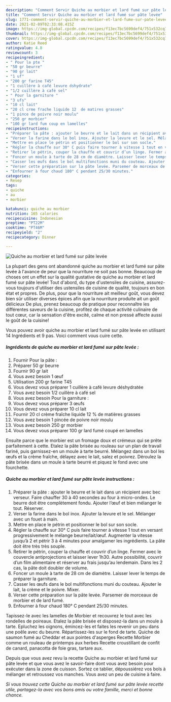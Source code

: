 ```yaml
---
description: "Comment Servir Quiche au morbier et lard fumé sur pâte levée"
title: "Comment Servir Quiche au morbier et lard fumé sur pâte levée"
slug: 1771-comment-servir-quiche-au-morbier-et-lard-fume-sur-pate-levee
date: 2021-02-09T02:33:08.415Z
image: https://img-global.cpcdn.com/recipes/f13ec7bc5699def4/751x532cq70/quiche-au-morbier-et-lard-fume-sur-pate-levee-photo-principale-de-la-recette.jpg
thumbnail: https://img-global.cpcdn.com/recipes/f13ec7bc5699def4/751x532cq70/quiche-au-morbier-et-lard-fume-sur-pate-levee-photo-principale-de-la-recette.jpg
cover: https://img-global.cpcdn.com/recipes/f13ec7bc5699def4/751x532cq70/quiche-au-morbier-et-lard-fume-sur-pate-levee-photo-principale-de-la-recette.jpg
author: Katie Reed
ratingvalue: 4.8
reviewcount: 3
recipeingredient:
- " Pour la pte "
- "50 gr beurre"
- "90 gr lait"
- "1 uf"
- "200 gr farine T45"
- "1 cuillère à café levure dshydrate"
- "1/2 cuillère à café sel"
- " Pour la garniture "
- "3 ufs"
- "10 cl lait"
- "20 cl crme frache liquide 12  de matires grasses"
- "1 pince de poivre noir moulu"
- "250 gr morbier"
- "100 gr lard fum coup en lamelles"
recipeinstructions:
- "Préparer la pâte : ajouter le beurre et le lait dans un récipient avec bec verseur. Faire chauffer 30 à 40 secondes au four à micro-ondes. Le beurre doit être complètement fondu. Ajouter l’œuf et bien mélanger le tout. Réserver."
- "Verser la farine dans le bol inox. Ajouter la levure et le sel. Mélanger avec un fouet à main."
- "Mettre en place le pétrin et positionner le bol sur son socle."
- "Régler la chauffe sur 30° C puis faire tourner à vitesse 1 tout en versant progressivement le mélange beurre/lait/œuf. Augmenter la vitesse jusqu’à 2 et pétrir 3 à 4 minutes pour amalgamer les ingrédients. La pâte doit être très très souple."
- "Retirer le pétrin, couper la chauffe et couvrir d’un linge. Fermer avec le couvercle antiprojections et laisser lever 1h30. Autre possibilité, couvrir d’un film alimentaire et réserver au frais jusqu’au lendemain. Dans les 2 cas, la pâte doit doubler de volume."
- "Foncer un moule à tarte de 28 cm de diamètre. Laisser lever le temps de préparer la garniture."
- "Casser les œufs dans le bol multifonctions muni du couteau. Ajouter le lait, la crème et le poivre. Mixer."
- "Verser cette préparation sur la pâte levée. Parsemer de morceaux de morbier et de lard fumé."
- "Enfourner à four chaud 180° C pendant 25/30 minutes."
categories:
- Resep
tags:
- quiche
- au
- morbier

katakunci: quiche au morbier 
nutrition: 165 calories
recipecuisine: Indonesian
preptime: "PT22M"
cooktime: "PT46M"
recipeyield: "2"
recipecategory: Dinner

---
```



![Quiche au morbier et lard fumé sur pâte levée](https://img-global.cpcdn.com/recipes/f13ec7bc5699def4/751x532cq70/quiche-au-morbier-et-lard-fume-sur-pate-levee-photo-principale-de-la-recette.jpg)

La plupart des gens ont abandonné quiche au morbier et lard fumé sur pâte levée à l'avance de peur que la nourriture ne soit pas bonne. Beaucoup de choses ont un effet sur la qualité gustative de quiche au morbier et lard fumé sur pâte levée! Tout d'abord, du type d'ustensiles de cuisine, assurez-vous toujours d'utiliser des ustensiles de cuisine de qualité, toujours en bon état et propres. De plus, pour que la nourriture ait meilleur goût, vous devez bien sûr utiliser diverses épices afin que la nourriture produite ait un goût délicieux De plus, prenez beaucoup de pratique pour reconnaître les différentes saveurs de la cuisine, profitez de chaque activité culinaire de tout cœur, car la sensation d'être excité, calme et non pressé affecte aussi le goût de la cuisine!

<!--inarticleads1-->

Vous pouvez avoir quiche au morbier et lard fumé sur pâte levée en utilisant 14 Ingrédients et 9 pas. Voici comment vous cuire cette.

##### Ingrédients de quiche au morbier et lard fumé sur pâte levée :

1. Fournir  Pour la pâte :
1. Préparer 50 gr beurre
1. Fournir 90 gr lait
1. Vous avez besoin 1 œuf
1. Utilisation 200 gr farine T45
1. Vous devez vous préparer 1 cuillère à café levure déshydratée
1. Vous avez besoin 1/2 cuillère à café sel
1. Vous avez besoin  Pour la garniture :
1. Vous devez vous préparer 3 œufs
1. Vous devez vous préparer 10 cl lait
1. Fournir 20 cl crème fraîche liquide 12 % de matières grasses
1. Vous avez besoin 1 pincée de poivre noir moulu
1. Vous avez besoin 250 gr morbier
1. Vous devez vous préparer 100 gr lard fumé coupé en lamelles


Ensuite parce que le morbier est un fromage doux et crémeux qui se prête parfaitement à cette. Etalez la pâte brisée au rouleau sur un plan de travail fariné, puis garnissez-en un moule à tarte beurré. Mélangez dans un bol les œufs et la crème fraîche, délayez avec le lait, salez et poivrez. Déroulez la pâte brisée dans un moule à tarte beurré et piquez le fond avec une fourchette. 

<!--inarticleads2-->

##### Quiche au morbier et lard fumé sur pâte levée instructions :

1. Préparer la pâte : ajouter le beurre et le lait dans un récipient avec bec verseur. Faire chauffer 30 à 40 secondes au four à micro-ondes. Le beurre doit être complètement fondu. Ajouter l’œuf et bien mélanger le tout. Réserver.
1. Verser la farine dans le bol inox. Ajouter la levure et le sel. Mélanger avec un fouet à main.
1. Mettre en place le pétrin et positionner le bol sur son socle.
1. Régler la chauffe sur 30° C puis faire tourner à vitesse 1 tout en versant progressivement le mélange beurre/lait/œuf. Augmenter la vitesse jusqu’à 2 et pétrir 3 à 4 minutes pour amalgamer les ingrédients. La pâte doit être très très souple.
1. Retirer le pétrin, couper la chauffe et couvrir d’un linge. Fermer avec le couvercle antiprojections et laisser lever 1h30. Autre possibilité, couvrir d’un film alimentaire et réserver au frais jusqu’au lendemain. Dans les 2 cas, la pâte doit doubler de volume.
1. Foncer un moule à tarte de 28 cm de diamètre. Laisser lever le temps de préparer la garniture.
1. Casser les œufs dans le bol multifonctions muni du couteau. Ajouter le lait, la crème et le poivre. Mixer.
1. Verser cette préparation sur la pâte levée. Parsemer de morceaux de morbier et de lard fumé.
1. Enfourner à four chaud 180° C pendant 25/30 minutes.


Tapissez-le avec les lamelles de Morbier et recouvrez le tout avec les rondelles de poireaux. Etalez la pâte brisée et disposez-la dans un moule à tarte. Epluchez les oignons, émincez-les et faites les revenir un peu dans une poêle avec du beurre. Répartissez-les sur le fond de tarte. Quiche de saumon fumé au Cheddar et aux pointes d&#39;asperges Recette Morbier comme un rouleau de printemps aux herbes Recette croustillant de confit de canard, panacotta de foie gras, tartare aux. 

<!--inarticleads1-->

<p>
Depuis que vous avez revu la recette Quiche au morbier et lard fumé sur pâte levée et que vous avez le savoir-faire dont vous avez besoin pour exécuter dans la zone de cuisson. Sortez ce tablier, dépoussiérez vos bols à mélanger et retroussez vos manches. Vous avez un peu de cuisine à faire.
</p>

<p>
<i>Si vous trouvez cette Quiche au morbier et lard fumé sur pâte levée recette utile, partagez-la avec vos bons amis ou votre famille, merci et bonne chance.</i>
</p>
